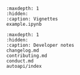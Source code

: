 ```{include} ../README.md
```

```{toctree}
:maxdepth: 1
:hidden:
:caption: Vignettes
example.ipynb
```

```{toctree}
:maxdepth: 1
:hidden:
:caption: Developer notes
changelog.md
contributing.md
conduct.md
autoapi/index
```
